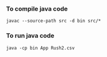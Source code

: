 ### To compile java code

```
javac --source-path src -d bin src/*
```

### To run java code

```
java -cp bin App Rush2.csv
```
